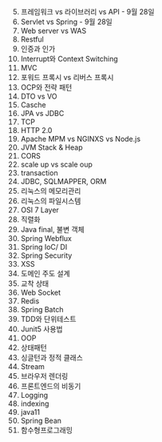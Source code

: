5. 프레임워크 vs 라이브러리 vs API - 9월 28일
6. Servlet vs Spring - 9월 28일 
7. Web server vs WAS
8. Restful
9. 인증과 인가
10. Interrupt와 Context Switching
11. MVC
12. 포워드 프록시 vs 리버스 프록시
13. OCP와 전략 패턴
14. DTO vs VO
15. Casche
16. JPA vs JDBC
17. TCP
18. HTTP 2.0
19. Apache MPM vs NGINXS vs Node.js
20. JVM Stack & Heap
21. CORS
22. scale up vs scale oup
23. transaction
24. JDBC, SQLMAPPER, ORM
25. 리눅스의 메모리관리
26. 리눅스의 파일시스템
27. OSI 7 Layer
28. 직렬화
29. Java final, 불변 객체
30. Spring Webflux
31. Spring IoC/ DI
32. Spring Security
33. XSS
34. 도메인 주도 설계
35. 교착 상태
36. Web Socket
37. Redis
38. Spring Batch
39. TDD와 단위테스트
40. Junit5 사용법
41. OOP
42. 상태패턴
43. 싱글턴과 정적 클래스
44. Stream
45. 브라우저 렌더링
46. 프론트엔드의 비동기
47. Logging
48. indexing
49. java11
50. Spring Bean
51. 함수형프로그래밍


